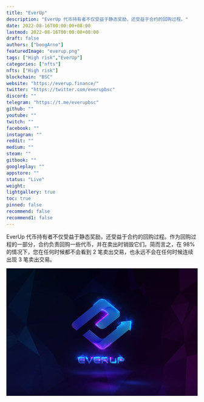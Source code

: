 ```yaml
---
title: "EverUp"
description: "EverUp 代币持有者不仅受益于静态奖励，还受益于合约的回购过程。"
date: 2022-08-16T00:00:00+08:00
lastmod: 2022-08-16T00:00:00+08:00
draft: false
authors: ["boogArno"]
featuredImage: "everup.png"
tags: ["High risk","EverUp"]
categories: ["nfts"]
nfts: ["High risk"]
blockchain: "BSC"
website: "https://everup.finance/"
twitter: "https://twitter.com/everupbsc"
discord: ""
telegram: "https://t.me/everupbsc"
github: ""
youtube: ""
twitch: ""
facebook: ""
instagram: ""
reddit: ""
medium: ""
steam: ""
gitbook: ""
googleplay: ""
appstore: ""
status: "Live"
weight: 
lightgallery: true
toc: true
pinned: false
recommend: false
recommend1: false
---
```

EverUp 代币持有者不仅受益于静态奖励，还受益于合约的回购过程。作为回购过程的一部分，合约负责回购一些代币，并在卖出时销毁它们。简而言之，在 98% 的情况下，您在任何时候都不会看到 2 笔卖出交易，也永远不会在任何时候连续出现 3 笔卖出交易。

![everup-dapp-defi-bsc-image1_9a10a9c10765e0c811cbe89eb67e2913](everup-dapp-defi-bsc-image1_9a10a9c10765e0c811cbe89eb67e2913.png)